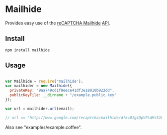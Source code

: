 # Mailhide

Provides easy use of the [reCAPTCHA Mailhide][mailhide] [API][mailhideAPI].

## Install

```shell
npm install mailhide
```

## Usage

```javascript

var Mailhide = require('mailhide');
var mailhider = new Mailhide({
  privateKey: "9aa749cd1f9eece41df3e18010b922dd",
  publicKeyFile: __dirname + "/example.public.key"
});

var url = mailhider.url(email);

// url == "http://www.google.com/recaptcha/mailhide/d?k=01g4QpVFLdMs52QNMKC2tuCg%3D%3D&c=51q-FveskT4H19GHK6zDcohvqqiqWoicUgGIbE6QIUE%3D"
```

Also see "examples/example.coffee".


[mailhide]: http://www.google.com/recaptcha/mailhide/
[mailhideAPI]: https://developers.google.com/recaptcha/docs/mailhideapi

